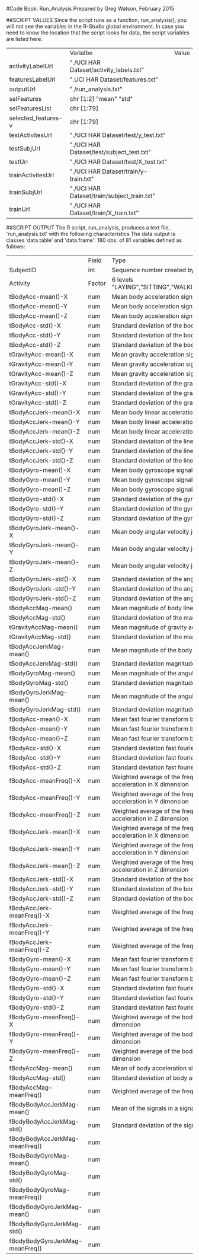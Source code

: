 #Code Book: Run_Analysis
Prepared by Greg Watson, February 2015

##SCRIPT VALUES
Since the script runs as a function, run_analysis(), you will not see the variables in the R-Studio global environment. 
In case you need to know the location that the script looks for data, the script variables are listed here.
<table>
<th><td>Varialbe</td><td>Value </td></th>
<tr><td>activityLabelUrl    </td><td>"./UCI HAR Dataset/activity_labels.txt"</td></tr>
<tr><td>featuresLabelUrl    </td><td>".UCI HAR Dataset/features.txt"</td></tr>
<tr><td>outputUrl           </td><td>"./run_analysis.txt"</td></tr>
<tr><td>selFeatures         </td><td>chr [1:2] "mean" "std"</td></tr>
<tr><td>selFeaturesList     </td><td>chr [1:79]</td></tr>
<tr><td>selected_features-v </td><td>chr [1:79]</td></tr>
<tr><td>testActivitesUrl    </td><td>"./UCI HAR Dataset/test/y_test.txt"</td></tr>
<tr><td>testSubjUrl         </td><td>"./UCI HAR Dataset/test/subject_test.txt"</td></tr>
<tr><td>testUrl             </td><td>"./UCI HAR Dataset/test/X_test.txt"</td></tr>
<tr><td>trainActivitesUrl   </td><td>"./UCI HAR Dataset/train/y-train.txt"</td></tr>
<tr><td>trainSubjUrl        </td><td>"./UCI HAR Dataset/train/subject_train.txt"</td></tr>
<tr><td>trainUrl            </td><td>"./UCI HAR Dataset/train/X_train.txt"</td></tr>
</table>

##SCRIPT OUTPUT
The R script, run_analysis, produces a text file, 'run_analysis.txt' with the following characteristics
The data output is classes ‘data.table’ and 'data.frame':	180 obs. of  81 variables defined as follows:
<table>
<th><td>Field</td><td>Type</td><td>Description</td></th>
<tr><td>SubjectID                      </td><td>int</td><td>Sequence number created by the vendor to identify the person</td></tr>
<tr><td>Activity                       </td><td>Factor</td><td>6 levels "LAYING","SITTING","WALKING","WALKING_UPSTAIRS","WALKING_DOWNSTAIRS","STANDING"</td></tr>
<tr><td>tBodyAcc-mean()-X              </td><td>num</td><td>Mean body acceleration signal in X dimension</td></tr>
<tr><td>tBodyAcc-mean()-Y              </td><td>num</td><td>Mean body acceleration signal in Y dimension</td></tr>
<tr><td>tBodyAcc-mean()-Z              </td><td>num</td><td>Mean body acceleration signal in X dimension</td></tr>
<tr><td>tBodyAcc-std()-X               </td><td>num</td><td>Standard deviation of the body acceleration signal in X dimension</td></tr>
<tr><td>tBodyAcc-std()-Y               </td><td>num</td><td>Standard deviation of the body acceleration signal in Y dimension</td></tr>
<tr><td>tBodyAcc-std()-Z               </td><td>num</td><td>Standard deviation of the body acceleration signal in Z dimension</td></tr>
<tr><td>tGravityAcc-mean()-X           </td><td>num</td><td>Mean gravity acceleration signal in X dimension</td></tr>
<tr><td>tGravityAcc-mean()-Y           </td><td>num</td><td>Mean gravity acceleration signal in Y dimension</td></tr>
<tr><td>tGravityAcc-mean()-Z           </td><td>num</td><td>Mean gravity acceleration signal in X dimension</td></tr>
<tr><td>tGravityAcc-std()-X            </td><td>num</td><td>Standard deviation of the gravity acceleration signal in X dimension</td></tr>
<tr><td>tGravityAcc-std()-Y            </td><td>num</td><td>Standard deviation of the gravity acceleration signal in Y dimension</td></tr>
<tr><td>tGravityAcc-std()-Z            </td><td>num</td><td>Standard deviation of the gravity acceleration signal in Z dimension</td></tr>
<tr><td>tBodyAccJerk-mean()-X          </td><td>num</td><td>Mean body linear acceleration jerk signal in X dimension</td></tr>
<tr><td>tBodyAccJerk-mean()-Y          </td><td>num</td><td>Mean body linear acceleration jerk signal in Y dimension</td></tr>
<tr><td>tBodyAccJerk-mean()-Z          </td><td>num</td><td>Mean body linear acceleration jerk signal in Z dimension</td></tr>
<tr><td>tBodyAccJerk-std()-X           </td><td>num</td><td>Standard deviation of the linear acceleration jerk signal in X dimension</td></tr>
<tr><td>tBodyAccJerk-std()-Y           </td><td>num</td><td>Standard deviation of the linear acceleration jerk signal in Y dimension</td></tr>
<tr><td>tBodyAccJerk-std()-Z           </td><td>num</td><td>Standard deviation of the linear acceleration jerk signal in Z dimension</td></tr>
<tr><td>tBodyGyro-mean()-X             </td><td>num</td><td>Mean body gyroscope signal in X dimension</td></tr>
<tr><td>tBodyGyro-mean()-Y             </td><td>num</td><td>Mean body gyroscope signal in Y dimension</td></tr>
<tr><td>tBodyGyro-mean()-Z             </td><td>num</td><td>Mean body gyroscope signal in Z dimension</td></tr>
<tr><td>tBodyGyro-std()-X              </td><td>num</td><td>Standard deviation of the gyroscope signal in X dimension</td></tr>
<tr><td>tBodyGyro-std()-Y              </td><td>num</td><td>Standard deviation of the gyroscope signal in Y dimension</td></tr>
<tr><td>tBodyGyro-std()-Z              </td><td>num</td><td>Standard deviation of the gyroscope signal in Z dimension</td></tr>
<tr><td>tBodyGyroJerk-mean()-X         </td><td>num</td><td>Mean body angular velocity jerk signal in X dimension</td></tr>
<tr><td>tBodyGyroJerk-mean()-Y         </td><td>num</td><td>Mean body angular velocity jerk signal in Y dimension</td></tr>
<tr><td>tBodyGyroJerk-mean()-Z         </td><td>num</td><td>Mean body angular velocity jerk signal in Z dimension</td></tr>
<tr><td>tBodyGyroJerk-std()-X          </td><td>num</td><td>Standard deviation of the angular velocity jerk signal in Y dimension</td></tr>
<tr><td>tBodyGyroJerk-std()-Y          </td><td>num</td><td>Standard deviation of the angular velocity jerk signal in Z dimension</td></tr>
<tr><td>tBodyGyroJerk-std()-Z          </td><td>num</td><td>Standard deviation of the angular velocity jerk signal in X dimension</td></tr>
<tr><td>tBodyAccMag-mean()             </td><td>num</td><td>Mean magnitude of body linear acceleration</td></tr>
<tr><td>tBodyAccMag-std()              </td><td>num</td><td>Standard deviation of the magnitude of body linear acceleration</td></tr>
<tr><td>tGravityAccMag-mean()          </td><td>num</td><td>Mean magnitude of gravity acceleration signals</td></tr>
<tr><td>tGravityAccMag-std()           </td><td>num</td><td>Standard deviation of the magnitude of gravity acceleration signals</td></tr>
<tr><td>tBodyAccJerkMag-mean()         </td><td>num</td><td>Mean magnitude of the body jerk signals</td></tr>
<tr><td>tBodyAccJerkMag-std()          </td><td>num</td><td>Standard deviation magnitude of the body jerk signals</td></tr>
<tr><td>tBodyGyroMag-mean()            </td><td>num</td><td>Mean magnitude of the angular velocity signals</td></tr>
<tr><td>tBodyGyroMag-std()             </td><td>num</td><td>Standard deviation magnitude of the angular velocity signals</td></tr>
<tr><td>tBodyGyroJerkMag-mean()        </td><td>num</td><td>Mean magnitude of the angular velocity jerk signals</td></tr>
<tr><td>tBodyGyroJerkMag-std()         </td><td>num</td><td>Standard deviation magnitude of the angular velocity jerk signals</td></tr>
<tr><td>fBodyAcc-mean()-X              </td><td>num</td><td>Mean fast fourier transform body acceleration in X dimension</td></tr>
<tr><td>fBodyAcc-mean()-Y              </td><td>num</td><td>Mean fast fourier transform body acceleration in Y dimension</td></tr>
<tr><td>fBodyAcc-mean()-Z              </td><td>num</td><td>Mean fast fourier transform body acceleration in Z dimension</td></tr>
<tr><td>fBodyAcc-std()-X               </td><td>num</td><td>Standard deviation fast fourier transform body acceleration in X dimension</td></tr>
<tr><td>fBodyAcc-std()-Y               </td><td>num</td><td>Standard deviation fast fourier transform body acceleration in Y dimension</td></tr>
<tr><td>fBodyAcc-std()-Z               </td><td>num</td><td>Standard deviation fast fourier transform body acceleration in Z dimension</td></tr>
<tr><td>fBodyAcc-meanFreq()-X          </td><td>num</td><td>Weighted average of the frequency components to obtain a mean frequency of body acceleration in X dimension</td></tr>
<tr><td>fBodyAcc-meanFreq()-Y          </td><td>num</td><td>Weighted average of the frequency components to obtain a mean frequency of body acceleration in Y dimension</td></tr>
<tr><td>fBodyAcc-meanFreq()-Z          </td><td>num</td><td>Weighted average of the frequency components to obtain a mean frequency of body acceleration in Z dimension</td></tr>
<tr><td>fBodyAccJerk-mean()-X          </td><td>num</td><td>Weighted average of the frequency components to obtain a mean frequency of body acceleration in X dimension</td></tr>
<tr><td>fBodyAccJerk-mean()-Y          </td><td>num</td><td>Weighted average of the frequency components to obtain a mean frequency of body acceleration in Y dimension</td></tr>
<tr><td>fBodyAccJerk-mean()-Z          </td><td>num</td><td>Weighted average of the frequency components to obtain a mean frequency of body acceleration in Z dimension</td></tr>
<tr><td>fBodyAccJerk-std()-X           </td><td>num</td><td>Standard deviation of the body linear acceleration in the X dimension</td></tr>
<tr><td>fBodyAccJerk-std()-Y           </td><td>num</td><td>Standard deviation of the body linear acceleration in the Y dimension</td></tr>
<tr><td>fBodyAccJerk-std()-Z           </td><td>num</td><td>Standard deviation of the body linear acceleration in the Z dimension</td></tr>
<tr><td>fBodyAccJerk-meanFreq()-X      </td><td>num</td><td>Weighted average of the frequency components to obtain a mean frequency in X dimension</td></tr>
<tr><td>fBodyAccJerk-meanFreq()-Y      </td><td>num</td><td>Weighted average of the frequency components to obtain a mean frequency in X dimension</td></tr>
<tr><td>fBodyAccJerk-meanFreq()-Z      </td><td>num</td><td>Weighted average of the frequency components to obtain a mean frequency in X dimension</td></tr>
<tr><td>fBodyGyro-mean()-X             </td><td>num</td><td>Mean fast fourier transform body acceleration in X dimension</td></tr>
<tr><td>fBodyGyro-mean()-Y             </td><td>num</td><td>Mean fast fourier transform body acceleration in Y dimension</td></tr>
<tr><td>fBodyGyro-mean()-Z             </td><td>num</td><td>Mean fast fourier transform body acceleration in Z dimension</td></tr>
<tr><td>fBodyGyro-std()-X              </td><td>num</td><td>Standard deviation fast fourier transform body acceleration in X dimension</td></tr>
<tr><td>fBodyGyro-std()-Y              </td><td>num</td><td>Standard deviation fast fourier transform body acceleration in Y dimension</td></tr>
<tr><td>fBodyGyro-std()-Z              </td><td>num</td><td>Standard deviation fast fourier transform body acceleration in Z dimension</td></tr>
<tr><td>fBodyGyro-meanFreq()-X         </td><td>num</td><td>Weighted average of the body frequency components to obtain a mean frequency in the X dimension</td></tr>
<tr><td>fBodyGyro-meanFreq()-Y         </td><td>num</td><td>Weighted average of the body frequency components to obtain a mean frequency in the Y dimension</td></tr>
<tr><td>fBodyGyro-meanFreq()-Z         </td><td>num</td><td>Weighted average of the body frequency components to obtain a mean frequency in the Z dimension</td></tr>
<tr><td>fBodyAccMag-mean()             </td><td>num</td><td>Mean of body acceleration signals in a signal window sample</td></tr>
<tr><td>fBodyAccMag-std()              </td><td>num</td><td>Standard deviation of body acceleration signals in a signal window sample</td></tr>
<tr><td>fBodyAccMag-meanFreq()         </td><td>num</td><td>Weighted average of the frequency components in a signal window sample</td></tr>
<tr><td>fBodyBodyAccJerkMag-mean()     </td><td>num</td><td>Mean of the signals in a signal window sample for the body acceleration</td></tr>
<tr><td>fBodyBodyAccJerkMag-std()      </td><td>num</td><td>Standard deviation of the signals in a signal window sample for the body acceleration</td></tr>
<tr><td>fBodyBodyAccJerkMag-meanFreq() </td><td>num</td><td></td></tr>
<tr><td>fBodyBodyGyroMag-mean()        </td><td>num</td><td></td></tr>
<tr><td>fBodyBodyGyroMag-std()         </td><td>num</td><td></td></tr>
<tr><td>fBodyBodyGyroMag-meanFreq()    </td><td>num</td><td></td></tr>
<tr><td>fBodyBodyGyroJerkMag-mean()    </td><td>num</td><td></td></tr>
<tr><td>fBodyBodyGyroJerkMag-std()     </td><td>num</td><td></td></tr>
<tr><td>fBodyBodyGyroJerkMag-meanFreq()</td><td>num</td><td></td></tr>
</table>